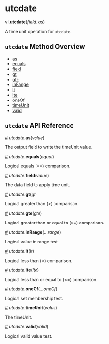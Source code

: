 # utcdate

vl.<b>utcdate</b>(<em>field, as</em>)

A time unit operation for <code>utcdate</code>.

## <code>utcdate</code> Method Overview

* <a href="#as">as</a>
* <a href="#equals">equals</a>
* <a href="#field">field</a>
* <a href="#gt">gt</a>
* <a href="#gte">gte</a>
* <a href="#inRange">inRange</a>
* <a href="#lt">lt</a>
* <a href="#lte">lte</a>
* <a href="#oneOf">oneOf</a>
* <a href="#timeUnit">timeUnit</a>
* <a href="#valid">valid</a>

## <code>utcdate</code> API Reference

<a id="as" href="#as">#</a>
<em>utcdate</em>.<b>as</b>(<em>value</em>)

The output field to write the timeUnit value.

<a id="equals" href="#equals">#</a>
<em>utcdate</em>.<b>equals</b>(<em>equal</em>)

Logical equals (==) comparison.

<a id="field" href="#field">#</a>
<em>utcdate</em>.<b>field</b>(<em>value</em>)

The data field to apply time unit.

<a id="gt" href="#gt">#</a>
<em>utcdate</em>.<b>gt</b>(<em>gt</em>)

Logical greater than (>) comparison.

<a id="gte" href="#gte">#</a>
<em>utcdate</em>.<b>gte</b>(<em>gte</em>)

Logical greater than or equal to (>=) comparison.

<a id="inRange" href="#inRange">#</a>
<em>utcdate</em>.<b>inRange</b>(<em>...range</em>)

Logical value in range test.

<a id="lt" href="#lt">#</a>
<em>utcdate</em>.<b>lt</b>(<em>lt</em>)

Logical less than (<) comparison.

<a id="lte" href="#lte">#</a>
<em>utcdate</em>.<b>lte</b>(<em>lte</em>)

Logical less than or equal to (<=) comparison.

<a id="oneOf" href="#oneOf">#</a>
<em>utcdate</em>.<b>oneOf</b>(<em>...oneOf</em>)

Logical set membership test.

<a id="timeUnit" href="#timeUnit">#</a>
<em>utcdate</em>.<b>timeUnit</b>(<em>value</em>)

The timeUnit.

<a id="valid" href="#valid">#</a>
<em>utcdate</em>.<b>valid</b>(<em>valid</em>)

Logical valid value test.

